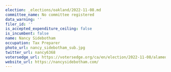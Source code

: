 ```yaml
---
election: _elections/oakland/2022-11-08.md
committee_name: No committee registered
data_warning: ''
filer_id: ''
is_accepted_expenditure_ceiling: false
is_incumbent: false
name: Nancy Sidebotham
occupation: Tax Preparer
photo_url: nancy_sidebotham_sub.jpg
twitter_url: nancy6368
votersedge_url: https://votersedge.org/ca/en/election/2022-11-08/alameda-county/city-council-city-of-oakland-district-6/nancy-sidebotham
website_url: https://nancysidebotham.com/
---
```

